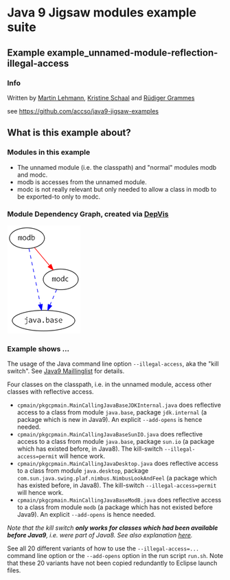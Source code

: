 ﻿# Java 9 Jigsaw modules example suite
## Example example_unnamed-module-reflection-illegal-access

### Info
Written by [Martin Lehmann](https://github.com/MartinLehmann1971), [Kristine Schaal](https://github.com/kristines) and [Rüdiger Grammes](https://github.com/rgrammes) 

see https://github.com/accso/java9-jigsaw-examples

## What is this example about?

### Modules in this example
- The unnamed module (i.e. the classpath) and "normal" modules modb and modc.
- modb is accesses from the unnamed module. 
- modc is not really relevant but only needed to allow a class in modb to be exported-to only to modc.

### Module Dependency Graph, created via [DepVis](https://github.com/accso/java9-jigsaw-depvis)
![Example's Module Dependency Graph](moduledependencies.png)

### Example shows ...
The usage of the Java command line option `--illegal-access`, aka the "kill switch". See [Java9 Maillinglist](http://mail.openjdk.java.net/pipermail/jigsaw-dev/2017-May/012673.html) for details.

Four classes on the classpath, i.e. in the unnamed module, access other classes with reflective access.
- `cpmain/pkgcpmain.MainCallingJavaBaseJDKInternal.java` does reflective access to a class from module `java.base`, package `jdk.internal` (a package which is new in Java9). An explicit `--add-opens` is hence needed.
- `cpmain/pkgcpmain.MainCallingJavaBaseSunIO.java`       does reflective access to a class from module `java.base`, package `sun.io` (a package which has existed before, in Java8). The kill-switch `--illegal-access=permit` will hence work.
- `cpmain/pkgcpmain.MainCallingJavaDesktop.java`         does reflective access to a class from module `java.desktop`, package `com.sun.java.swing.plaf.nimbus.NimbusLookAndFeel` (a package which has existed before, in Java8). The kill-switch `--illegal-access=permit` will hence work.
- `cpmain/pkgcpmain.MainCallingJavaBaseModB.java`        does reflective access to a class from module `modb` (a package which has not existed before Java9). An explicit `--add-opens` is hence needed.

*Note that the kill switch **only works for classes which had been available before Java9**, i.e. were part of Java8. See also explanation [here](https://docs.oracle.com/javase/9/tools/java.htm#JSWOR624).*

See all 20 different variants of how to use the `--illegal-access=...` command line option or the `--add-opens` option in the run script `run.sh`.
Note that these 20 variants have not been copied redundantly to Eclipse launch files.

